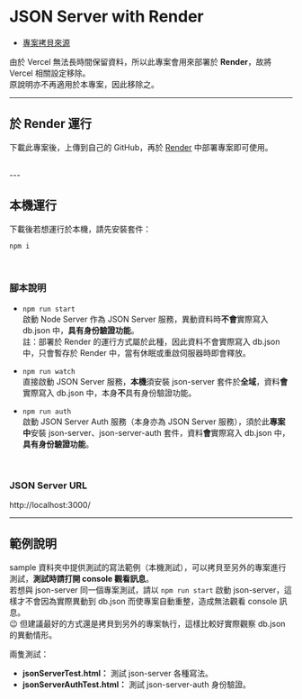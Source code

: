 # JSON Server with Render

- [專案拷貝來源](https://github.com/gonsakon/json-server-vercel)

由於 Vercel 無法長時間保留資料，所以此專案會用來部署於 **Render**，故將 Vercel 相關設定移除。<br>
原說明亦不再適用於本專案，因此移除之。

---

## 於 Render 運行
下載此專案後，上傳到自己的 GitHub，再於 [Render](https://render.com/) 中部署專案即可使用。

<br>
---

## 本機運行
下載後若想運行於本機，請先安裝套件：
```javascript
npm i
```

<br>

### 腳本說明
- `npm run start`<br>
  啟動 Node Server 作為 JSON Server 服務，異動資料時**不會**實際寫入 db.json 中，**具有身份驗證功能**。<br>
  註：部署於 Render 的運行方式屬於此種，因此資料不會實際寫入 db.json 中，只會暫存於 Render 中，當有休眠或重啟伺服器時即會釋放。
  
- `npm run watch`<br>
  直接啟動 JSON Server 服務，**本機**須安裝 json-server 套件於**全域**，資料**會**實際寫入 db.json 中，本身**不**具有身份驗證功能。
  
- `npm run auth`<br>
  啟動 JSON Server Auth 服務（本身亦為 JSON Server 服務），須於此**專案中**安裝 json-server、json-server-auth 套件，資料**會**實際寫入 db.json 中，**具有身份驗證功能**。

<br>

### JSON Server URL
http://localhost:3000/

---

## 範例說明
sample 資料夾中提供測試的寫法範例（本機測試），可以拷貝至另外的專案進行測試，**測試時請打開 console 觀看訊息**。<br>
若想與 json-server 同一個專案測試，請以 `npm run start` 啟動 json-server，這樣才不會因為實際異動到 db.json 而使專案自動重整，造成無法觀看 console 訊息。<br>
😉 但建議最好的方式還是拷貝到另外的專案執行，這樣比較好實際觀察 db.json 的異動情形。<br>

兩隻測試：
- **jsonServerTest.html：** 測試 json-server 各種寫法。
- **jsonServerAuthTest.html：** 測試 json-server-auth 身份驗證。
